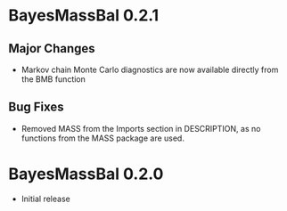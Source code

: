 # BayesMassBal 0.2.1

## Major Changes

* Markov chain Monte Carlo diagnostics are now available directly from the BMB function

## Bug Fixes

* Removed MASS from the Imports section in DESCRIPTION, as no functions from the MASS package are used.

# BayesMassBal 0.2.0

* Initial release

